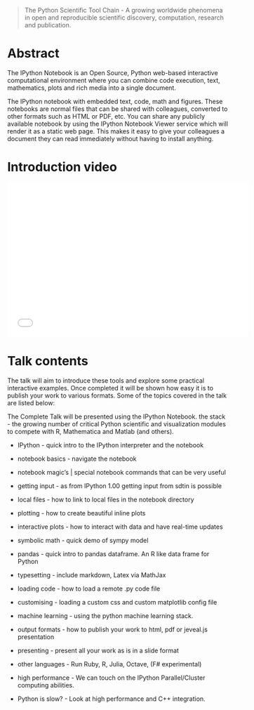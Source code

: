 >The Python Scientific Tool Chain - A growing worldwide phenomena in open and reproducible scientific discovery, computation, research and publication.

# Abstract
The IPython Notebook is an Open Source, Python web-based interactive computational environment where you can combine code execution, text, mathematics, plots and rich media into a single document.

The IPython notebook with embedded text, code, math and figures. These notebooks are normal files that can be shared with colleagues, converted to other formats such as HTML or PDF, etc. You can share any publicly available notebook by using the IPython Notebook Viewer service which will render it as a static web page. This makes it easy to give your colleagues a document they can read immediately without having to install anything.

# Introduction video
<iframe width="550" height="350" src="//www.youtube.com/embed/H6dLGQw9yFQ" frameborder="0" allowfullscreen></iframe>

# Talk contents
The talk will aim to introduce these tools and explore some practical interactive examples. Once completed it will be shown how easy it is to publish your work to various formats. Some of the topics covered in the talk are listed below:

The Complete Talk will be presented using the IPython Notebook.
the stack - the growing number of critical Python scientific and visualization modules to compete with R, Mathematica and Matlab (and others).

* IPython - quick intro to the IPython interpreter and the notebook

* notebook basics - navigate the notebook
 
* notebook magic’s | special notebook commands that can be very useful
 
* getting input - as from IPython 1.00 getting input from sdtin is possible
 
* local files - how to link to local files in the notebook directory
 
* plotting - how to create beautiful inline plots

* interactive plots - how to interact with data and have real-time updates
 
* symbolic math - quick demo of sympy model
 
* pandas - quick intro to pandas dataframe. An R like data frame for Python
 
* typesetting - include markdown, Latex via MathJax
 
* loading code - how to load a remote .py code file
 
* customising - loading a custom css and custom matplotlib config file
 
* machine learning - using the python machine learning stack.
 
* output formats - how to publish your work to html, pdf or jeveal.js presentation
 
* presenting - present all your work as is in a slide format
 
* other languages - Run Ruby, R, Julia, Octave, (F# experimental)
 
* high performance - We can touch on the IPython Parallel/Cluster computing abilities.
 
* Python is slow? - Look at high performance and C++ integration.
 

